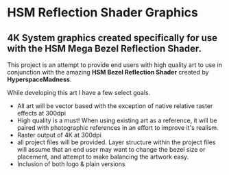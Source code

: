 # HSM Reflection Shader Graphics

## 4K System graphics created specifically for use with the HSM Mega Bezel Reflection Shader.

This project is an attempt to provide end users with high quality art to use in conjunction with the amazing **HSM Bezel Reflection Shader** created by **HyperspaceMadness**.

While developing this art I have a few select goals.

* All art will be vector based with the exception of native relative raster effects at 300dpi
* High quality is a must! When using existing art as a reference, it will be paired with photographic references in an effort to improve it's realism.
* Raster output of 4K at 300dpi
* all project files will be provided. Layer structure within the project files will assume that an end user may want to change the bezel size or placement, and attempt to make balancing the artwork easy.
* Inclusion of both logo & plain versions